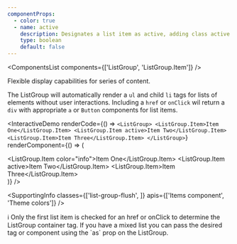 ```yaml
---
componentProps:
  - color: true
  - name: active
    description: Designates a list item as active, adding class active.
    type: boolean
    default: false
---
```


<ComponentsList components={['ListGroup', 'ListGroup.Item']} />

Flexible display capabilities for series of content.

The ListGroup will automatically render a `ul` and child `li` tags for lists of
elements without user interactions. Including a `href` or `onClick` wil return a
`div` with appropriate `a` or `Button` components for list items.

<InteractiveDemo
  renderCode={() => `<ListGroup>
  <ListGroup.Item>Item One</ListGroup.Item>
  <ListGroup.Item active>Item Two</ListGroup.Item>
  <ListGroup.Item>Item Three</ListGroup.Item>
</ListGroup>`}
  renderComponent={() => (
    <div className="w-50">
      <ListGroup>
        <ListGroup.Item color="info">Item One</ListGroup.Item>
        <ListGroup.Item active>Item Two</ListGroup.Item>
        <ListGroup.Item>Item Three</ListGroup.Item>
      </ListGroup>
    </div>
  )}
/>

<SupportingInfo
  classes={['list-group-flush', ]}
  apis={['Items component', 'Theme colors']}
/>

<Alert color="info">
  ℹ️ Only the first list item is checked for an href or onClick to determine the
  ListGroup container tag. If you have a mixed list you can pass the desired tag
  or component using the `as` prop on the ListGroup.
</Alert>

<PropsTabs componentProps={componentProps} />
